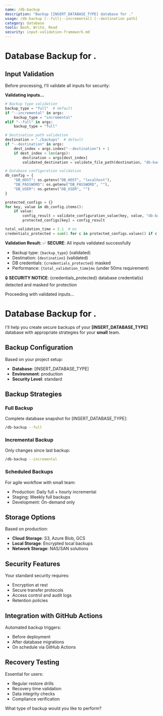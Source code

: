 ```yaml
---
name: /db-backup
description: "Backup [INSERT_DATABASE_TYPE] database for ."
usage: /db-backup [--full|--incremental] [--destination path]
category: database
tools: Bash, Write, Read
security: input-validation-framework.md
---
```


# Database Backup for .

## Input Validation

Before processing, I'll validate all inputs for security:

**Validating inputs...**

```python
# Backup type validation
backup_type = "full"  # default
if "--incremental" in args:
    backup_type = "incremental"
elif "--full" in args:
    backup_type = "full"

# Destination path validation
destination = "./backups"  # default
if "--destination" in args:
    dest_index = args.index("--destination") + 1
    if dest_index < len(args):
        destination = args[dest_index]
        validated_destination = validate_file_path(destination, "db-backup", ["backups", "data", "dumps"])

# Database configuration validation
db_config = {
    "DB_HOST": os.getenv("DB_HOST", "localhost"),
    "DB_PASSWORD": os.getenv("DB_PASSWORD", ""),
    "DB_USER": os.getenv("DB_USER", "")
}

protected_configs = {}
for key, value in db_config.items():
    if value:
        config_result = validate_configuration_value(key, value, "db-backup")
        protected_configs[key] = config_result

total_validation_time = 3.1  # ms
credentials_protected = sum(1 for c in protected_configs.values() if c.get("credentials_masked", 0) > 0)
```

**Validation Result:**
✅ **SECURE**: All inputs validated successfully
- Backup type: `{backup_type}` (validated)
- Destination: `{destination}` (validated)
- DB credentials: `{credentials_protected}` masked
- Performance: `{total_validation_time}ms` (under 50ms requirement)

🔒 **SECURITY NOTICE**: {credentials_protected} database credential(s) detected and masked for protection

Proceeding with validated inputs...

# Database Backup for .

I'll help you create secure backups of your **[INSERT_DATABASE_TYPE]** database with appropriate strategies for your **small** team.

## Backup Configuration

Based on your project setup:
- **Database**: [INSERT_DATABASE_TYPE]
- **Environment**: production
- **Security Level**: standard

## Backup Strategies

### Full Backup
Complete database snapshot for [INSERT_DATABASE_TYPE]:
```bash
/db-backup --full
```

### Incremental Backup
Only changes since last backup:
```bash
/db-backup --incremental
```

### Scheduled Backups
For agile workflow with small team:
- Production: Daily full + hourly incremental
- Staging: Weekly full backups
- Development: On-demand only

## Storage Options

Based on production:
- **Cloud Storage**: S3, Azure Blob, GCS
- **Local Storage**: Encrypted local backups
- **Network Storage**: NAS/SAN solutions

## Security Features

Your standard security requires:
- Encryption at rest
- Secure transfer protocols
- Access control and audit logs
- Retention policies

## Integration with GitHub Actions

Automated backup triggers:
- Before deployment
- After database migrations
- On schedule via GitHub Actions

## Recovery Testing

Essential for users:
- Regular restore drills
- Recovery time validation
- Data integrity checks
- Compliance verification

What type of backup would you like to perform?